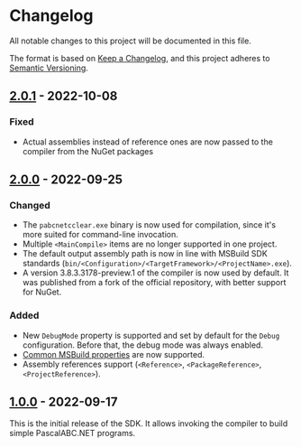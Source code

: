 ﻿Changelog
=========

All notable changes to this project will be documented in this file.

The format is based on [Keep a Changelog](https://keepachangelog.com/en/1.0.0/), and this project adheres to [Semantic Versioning](https://semver.org/spec/v2.0.0.html).

## [2.0.1] - 2022-10-08
### Fixed
- Actual assemblies instead of reference ones are now passed to the compiler from the NuGet packages

## [2.0.0] - 2022-09-25
### Changed
- The `pabcnetcclear.exe` binary is now used for compilation, since it's more suited for command-line invocation.
- Multiple `<MainCompile>` items are no longer supported in one project.
- The default output assembly path is now in line with MSBuild SDK standards (`bin/<Configuration>/<TargetFramework>/<ProjectName>.exe`).
- A version 3.8.3.3178-preview.1 of the compiler is now used by default. It was published from a fork of the official repository, with better support for NuGet.

### Added
- New `DebugMode` property is supported and set by default for the `Debug` configuration. Before that, the debug mode was always enabled.
- [Common MSBuild properties](https://learn.microsoft.com/en-us/visualstudio/msbuild/common-msbuild-project-properties?view=vs-2022) are now supported.
- Assembly references support (`<Reference>`, `<PackageReference>`, `<ProjectReference>`).

## [1.0.0] - 2022-09-17
This is the initial release of the SDK. It allows invoking the compiler to build simple PascalABC.NET programs.

[1.0.0]: https://github.com/ForNeVeR/PascalABC.NET.SDK/releases/tag/v1.0.0
[2.0.0]: https://github.com/ForNeVeR/PascalABC.NET.SDK/releases/tag/v2.0.0
[2.0.1]: https://github.com/ForNeVeR/PascalABC.NET.SDK/releases/tag/v2.0.1
[Unreleased]: https://github.com/ForNeVeR/PascalABC.NET.SDK/compare/v2.0.1...HEAD
